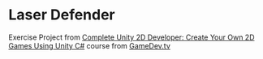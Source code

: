 # Laser Defender
Exercise Project from [Complete Unity 2D Developer: Create Your Own 2D Games Using Unity C#](https://www.gamedev.tv/courses/unity-complete-2d) course from [GameDev.tv](https://www.gamedev.tv/)

